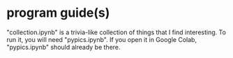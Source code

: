 # program guide(s)
"collection.ipynb" is a trivia-like collection of things that I find interesting. To run it, you will need "pypics.ipynb". If you open it in Google Colab, "pypics.ipynb" should already be there. 
